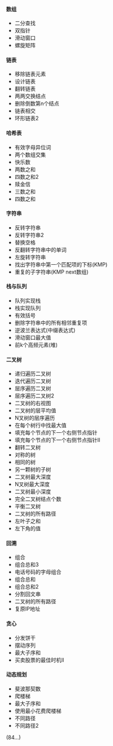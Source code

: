 #### 数组
- 二分查找
- 双指针
- 滑动窗口
- 螺旋矩阵

#### 链表
- 移除链表元素
- 设计链表
- 翻转链表
- 两两交换结点
- 删除倒数第n个结点
- 链表相交
- 环形链表2

#### 哈希表
- 有效字母异位词
- 两个数组交集
- 快乐数
- 两数之和
- 四数之和2
- 赎金信
- 三数之和
- 四数之和

#### 字符串
- 反转字符串
- 反转字符串2
- 替换空格
- 反翻转字符串中的单词
- 左旋转字符串
- 找出字符串中第一个匹配项的下标(KMP)
- 重复的子字符串(KMP next数组)

#### 栈与队列
- 队列实现栈
- 栈实现队列
- 有效括号
- 删除字符串中的所有相邻重复项
- 逆波兰表达式(中缀表达式)
- 滑动窗口最大值
- 前k个高频元素(堆)

#### 二叉树
- 递归遍历二叉树
- 迭代遍历二叉树
- 层序遍历二叉树
- 层序遍历二叉树2
- 二叉树的右视图
- 二叉树的层平均值
- N叉树的层序遍历
- 在每个树行中找最大值
- 填充每个节点的下一个右侧节点指针
- 填充每个节点的下一个右侧节点指针II
- 翻转二叉树
- 对称的树
- 相同的树
- 另一颗树的子树
- 二叉树最大深度
- N叉树最大深度
- 二叉树最小深度
- 完全二叉树结点个数
- 平衡二叉树
- 二叉树的所有路径
- 左叶子之和
- 左下角的值

#### 回溯
- 组合
- 组合总和3
- 电话号码的字母组合
- 组合总和
- 组合总和2
- 分割回文串
- 二叉树的所有路径
- 复原IP地址

#### 贪心
- 分发饼干
- 摆动序列
- 最大子序和
- 买卖股票的最佳时机II

#### 动态规划
- 斐波那契数
- 爬楼梯
- 最大子序和
- 使用最小花费爬楼梯
- 不同路径
- 不同路径2

(84...)